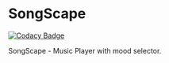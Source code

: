 # SongScape

[![Codacy Badge](https://api.codacy.com/project/badge/Grade/b550d2ee03d14c1d990780e0c14eb2ed)](https://www.codacy.com/app/jerrydon/SongScape?utm_source=github.com&utm_medium=referral&utm_content=jerrydon/SongScape&utm_campaign=badger)

SongScape - Music Player with mood selector.
